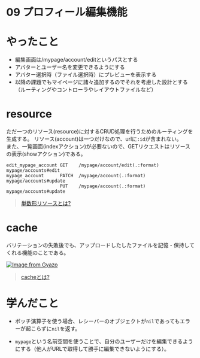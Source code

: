 # 09 プロフィール編集機能

# やったこと

- 編集画面は/mypage/account/editというパスとする
- アバターとユーザー名を変更できるようにする
- アバター選択時（ファイル選択時）にプレビューを表示する
- 以降の課題でもマイページに諸々追加するのでそれを考慮した設計とする（ルーティングやコントローラやレイアウトファイルなど）

# resource

ただ一つのリソース(resource)に対するCRUD処理を行うためのルーティングを生成する。
リソース(account)は一つだけなので、urlに`:id`が含まれない。  
また、一覧画面(indexアクション)が必要ないので、GETリクエストはリソースの表示(showアクション)である。

```
edit_mypage_account GET    /mypage/account/edit(.:format)   mypage/accounts#edit
mypage_account      PATCH  /mypage/account(.:format)        mypage/accounts#update
                    PUT    /mypage/account(.:format)        mypage/accounts#update
```

> [単数形リソースとは?](https://github.com/Shun712/Knowledges/blob/master/insta_clone/09_profile_edit/index/single_resource.md)

# cache
バリテーションの失敗後でも、アップロードしたしたファイルを記憶・保持してくれる機能のことである。

[![Image from Gyazo](https://i.gyazo.com/05c40e04e4387a1f96f47463c540fd9d.png)](https://gyazo.com/05c40e04e4387a1f96f47463c540fd9d)

> [cacheとは?](https://github.com/Shun712/Knowledges/blob/master/insta_clone/09_profile_edit/index/cache.md)

# 学んだこと

- ボッチ演算子を使う場合、レシーバーのオブジェクトが`nil`であってもエラーが起こらずに`nil`を返す。

- `mypage`という名前空間を使うことで、自分のユーザーだけを編集できるようにする（他人がURLで取得して勝手に編集できないようにする）。